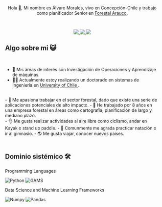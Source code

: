 <br>
<div align="center">
  
  Hola 👋, Mi nombre es Álvaro Morales, vivo en Concepción-Chile y trabajo como planificador Senior en [Forestal Arauco](https://www.arauco.cl/).

</div>
<br>
<p align="center">
    <a href="https://www.linkedin.com/in/alvaro-morales-salas-b001545a/">
        <img src="https://img.shields.io/badge/LinkedIn-0077B5?style=for-the-badge&logo=linkedin&logoColor=white"/>
    </a>
    <a href="mailto:alvaromoralessalas@gmail.com">
        <img src="https://img.shields.io/badge/Gmail-D14836?style=for-the-badge&logo=gmail&logoColor=white"/>
    </a>
    <a href="CV.pdf">
        <img src="https://img.shields.io/badge/Resume-Blue?style=for-the-badge&logoColor=white"/>
    </a>
</p>

## Algo sobre mi 😺

<br>

- 💙 Mis áreas de interés son Investigación de Operaciones y Aprendizaje de máquinas.
- 🧑‍🎓 Actualmente estoy realizando un doctorado en sistemas de Ingeniería en [University of Chile ](https://www.dcc.uchile.cl/).
<br>
- 🌲 Me apasiona trabajar en el sector forestal, dado que existe una serie de aplicaciones potenciales de alto impacto. 
- 👷 He trabajado por 8 años en una empresa forestal en áreas como cartografía, planificación de largo y mediano plazo.
<br>
- 👌 Me gusta realizar actividades al aire libre como ciclismo, andar en Kayak o stand up paddle.
- 💪 Comunmente me agrada practicar natación o ir al gimnasio.
- 🌎 Me gusta viajar, conocer nuevos paises.


<br>
<br>

## Dominio sistémico 🛠️

Programming Languages

![Python](https://img.shields.io/badge/Python-FFD43B?style=flat-square&logo=python&logoColor=blue)
![GAMS](https://img.shields.io/badge/Python-FFD43B?style=flat-square&logo=python&logoColor=blue)

Data Science and Machine Learning Frameworks

![Numpy](https://img.shields.io/badge/Numpy-777BB4?style=flat-square&logo=numpy&logoColor=white])
![Pandas](https://img.shields.io/badge/Pandas-2C2D72?style=flat-square&logo=pandas&logoColor=white])
